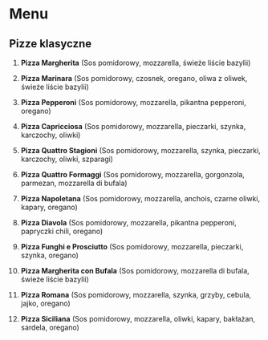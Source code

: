 # Menu

## Pizze klasyczne

1. **Pizza Margherita**
(Sos pomidorowy, mozzarella, świeże liście bazylii)

2. **Pizza Marinara**
(Sos pomidorowy, czosnek, oregano, oliwa z oliwek, świeże liście bazylii)

3. **Pizza Pepperoni**
(Sos pomidorowy, mozzarella, pikantna pepperoni, oregano)

4. **Pizza Capricciosa**
(Sos pomidorowy, mozzarella, pieczarki, szynka, karczochy, oliwki)

5. **Pizza Quattro Stagioni**
(Sos pomidorowy, mozzarella, szynka, pieczarki, karczochy, oliwki, szparagi)

6. **Pizza Quattro Formaggi**
(Sos pomidorowy, mozzarella, gorgonzola, parmezan, mozzarella di bufala)

7. **Pizza Napoletana**
(Sos pomidorowy, mozzarella, anchois, czarne oliwki, kapary, oregano)

8. **Pizza Diavola**
(Sos pomidorowy, mozzarella, pikantna pepperoni, papryczki chili, oregano)

9. **Pizza Funghi e Prosciutto**
(Sos pomidorowy, mozzarella, pieczarki, szynka, oregano)

10. **Pizza Margherita con Bufala**
(Sos pomidorowy, mozzarella di bufala, świeże liście bazylii)

11. **Pizza Romana**
(Sos pomidorowy, mozzarella, szynka, grzyby, cebula, jajko, oregano)

12. **Pizza Siciliana**
(Sos pomidorowy, mozzarella, oliwki, kapary, bakłażan, sardela, oregano)

